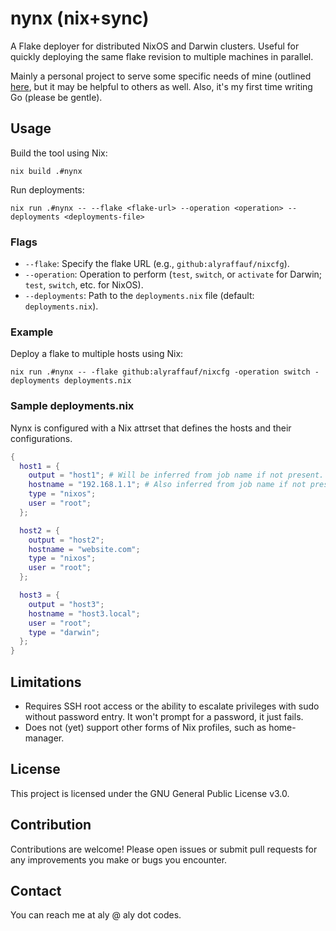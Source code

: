 # nynx (nix+sync)

A Flake deployer for distributed NixOS and Darwin clusters. Useful for quickly deploying the same flake revision to multiple machines in parallel.

Mainly a personal project to serve some specific needs of mine (outlined [here](https://aly.codes/blog/2025-05-19-mildly-better-flake-deployments/), but it may be helpful to others as well. Also, it's my first time writing Go (please be gentle).

## Usage

Build the tool using Nix:

```
nix build .#nynx
```

Run deployments:

```
nix run .#nynx -- --flake <flake-url> --operation <operation> --deployments <deployments-file>
```

### Flags

- `--flake`: Specify the flake URL (e.g., `github:alyraffauf/nixcfg`).
- `--operation`: Operation to perform (`test`, `switch`, or `activate` for Darwin; `test`, `switch`, etc. for NixOS).
- `--deployments`: Path to the `deployments.nix` file (default: `deployments.nix`).

### Example

Deploy a flake to multiple hosts using Nix:

```
nix run .#nynx -- -flake github:alyraffauf/nixcfg -operation switch -deployments deployments.nix
```

### Sample deployments.nix

Nynx is configured with a Nix attrset that defines the hosts and their configurations.

```nix
{
  host1 = {
    output = "host1"; # Will be inferred from job name if not present.
    hostname = "192.168.1.1"; # Also inferred from job name if not present.
    type = "nixos";
    user = "root";
  };

  host2 = {
    output = "host2";
    hostname = "website.com";
    type = "nixos";
    user = "root";
  };

  host3 = {
    output = "host3";
    hostname = "host3.local";
    user = "root";
    type = "darwin";
  };
}
```

## Limitations

- Requires SSH root access or the ability to escalate privileges with sudo without password entry. It won't prompt for a password, it just fails.
- Does not (yet) support other forms of Nix profiles, such as home-manager.

## License

This project is licensed under the GNU General Public License v3.0.

## Contribution

Contributions are welcome! Please open issues or submit pull requests for any improvements you make or bugs you encounter.

## Contact

You can reach me at aly @ aly dot codes.
